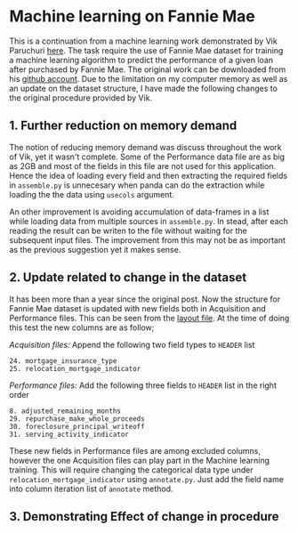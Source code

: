 # Machine learning on Fannie Mae

This is a continuation from a machine learning work demonstrated by Vik
Paruchuri [here](https://www.dataquest.io/blog/data-science-portfolio-machine-learning/).
The task require the use of Fannie Mae dataset for training a machine learning
algorithm to predict the performance of a given loan after purchased by Fannie
Mae. The original work can be downloaded from his
[github account](https://github.com/dataquestio/loan-prediction). Due to the
limitation on my computer memory as well as an update on the dataset structure,
I have made the following changes to the original procedure provided by Vik.

## 1. Further reduction on memory demand

The notion of reducing memory demand was discuss throughout the work of Vik, yet
it wasn't complete. Some of the Performance data file are as big as 2GB and most
of the fields in this file are not used for this application. Hence the idea of
loading every field and then extracting the required fields in `assemble.py` is
unnecesary when panda can do the extraction while loading the the data using
`usecols` argument.

An other improvement is avoiding accumulation of data-frames in a list while
loading data from multiple sources in `assemble.py`. In stead, after each
reading the result can be writen to the file without waiting for the subsequent
input files. The improvement from this may not be as important as the previous
suggestion yet it makes sense.

## 2. Update related to change in the dataset

It has been more than a year since the original post. Now the structure for
Fannie Mae dataset is updated with new fields both in Acquisition and
Performance files. This can be seen from the
[layout file](https://loanperformancedata.fanniemae.com/lppub-docs/lppub_file_layout.pdf).
At the time of doing this test the new columns are as follow;

*Acquisition files:*
Append the following two field types to `HEADER` list

    24. mortgage_insurance_type
    25. relocation_mortgage_indicator

*Performance files:*
Add the following three fields to `HEADER` list in the right order

    8. adjusted_remaining_months
    29. repurchase_make_whole_proceeds
    30. foreclosure_principal_writeoff
    31. serving_activity_indicator

These new fields in Performance files are among excluded columns, however the
one Acquisition files can play part in the Machine learning training. This will
require changing the categorical data type under `relocation_mortgage_indicator`
using `annotate.py`. Just add  the field name into column iteration list of
`annotate` method.

## 3. Demonstrating Effect of change in procedure